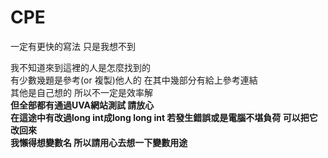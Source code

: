 # CPE
一定有更快的寫法 只是我想不到

我不知道來到這裡的人是怎麼找到的  
有少數幾題是參考(or 複製)他人的 在其中幾部分有給上參考連結  
其他是自己想的 所以不一定是效率解  
**但全部都有通過UVA網站測試 請放心**  
**在這途中有改過long int成long long int 若發生錯誤或是電腦不堪負荷 可以把它改回來**  
**我懶得想變數名 所以請用心去想一下變數用途**  
